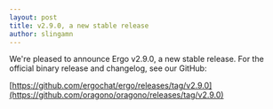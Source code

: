 ```yaml
---
layout: post
title: v2.9.0, a new stable release
author: slingamn
---
```

We're pleased to announce Ergo v2.9.0, a new stable release. For the official binary release and changelog, see our GitHub:

[https://github.com/ergochat/ergo/releases/tag/v2.9.0](https://github.com/oragono/oragono/releases/tag/v2.9.0)
